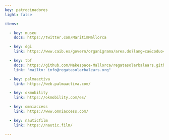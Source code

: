 ```yaml
---
key: patrocinadores
light: false

items:

  - key: museu
    docs: https://twitter.com/MaritimMallorca

  - key: dgi
    link: https://www.caib.es/govern/organigrama/area.do?lang=ca&coduo=2390343

  - key: tbf
    docs: https://github.com/Makespace-Mallorca/regatasolarbalears.github.io/raw/main/doc/Presentación_IRegataSolarIllesBalears.pdf
    link: "mailto: info@regatasolarbalears.org"

  - key: palmaactiva
    link: https://web.palmaactiva.com/

  - key: okmobility
    link: https://okmobility.com/es/

  - key: omniaccess
    link: https://www.omniaccess.com/

  - key: nauticfilm
    link: https://nautic.film/

---
```

